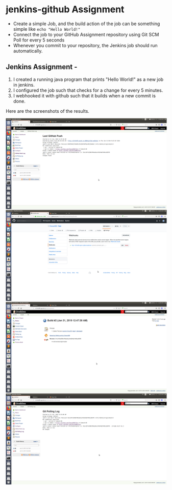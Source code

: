 # jenkins-github Assignment
- Create a simple Job, and the build action of the job can be something simple like ```echo "Hello World!"```
- Connect the job to your GitHub Assignment repository using Git SCM Poll for every 5 seconds
- Whenever you commit to your repository, the Jenkins job should run automatically.


## Jenkins Assignment -

1) I created a running java program that prints "Hello World!" as a new job in jenkins.
2) I configured the job such that checks for a change for every 5 minutes.
3) I webhooked it with github such that it builds when a new commit is done.

Here are the screenshots of the results.

![](devops1.png)
![](devops2.png)
![](devops3.png)
![](devops4.png)
